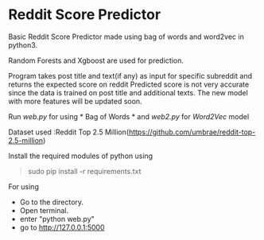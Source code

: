 # Reddit Score Predictor

Basic Reddit Score Predictor made using bag of words and word2vec in python3.

Random Forests and Xgboost are used for prediction.

Program takes post title and text(if any) as input for specific subreddit and returns the expected score on reddit
Predicted score is not very accurate since the data is trained on post title and additional texts.
The new model with more features will be updated soon.

Run *web.py* for using * Bag of Words * and *web2.py* for *Word2Vec* model

Dataset used :Reddit Top 2.5 Million(https://github.com/umbrae/reddit-top-2.5-million)

Install the required modules of python using 
> sudo pip install -r requirements.txt

For using

* Go to the directory.
* Open terminal.
* enter "python web.py" 
* go to http://127.0.0.1:5000
